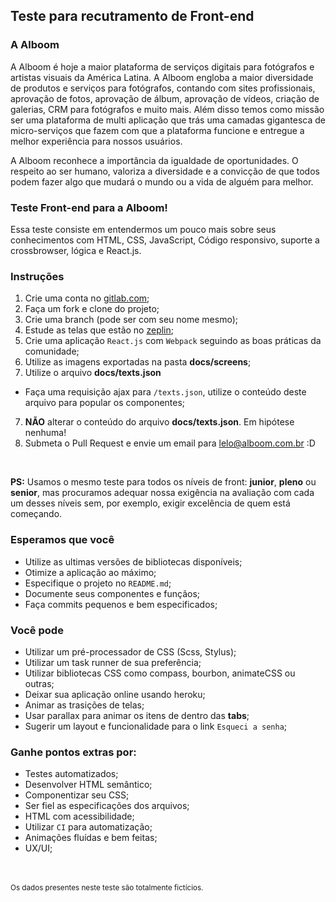 ## Teste para recutramento de Front-end

### A Alboom
A Alboom é hoje a maior plataforma de serviços digitais para fotógrafos e artistas visuais da América Latina. A Alboom engloba a maior diversidade de produtos e serviços para fotógrafos, contando com sites profissionais, aprovação de fotos, aprovação de álbum, aprovação de vídeos, criação de galerias, CRM para fotógrafos e muito mais. Além disso temos como missão ser uma plataforma de multi aplicação que trás uma camadas gigantesca de micro-serviços que fazem com que a plataforma funcione e entregue a melhor experiência para nossos usuários.

A Alboom reconhece a importância da igualdade de oportunidades. O respeito ao ser humano, valoriza a diversidade e a convicção de que todos podem fazer algo que mudará o mundo ou a vida de alguém para melhor.

### Teste Front-end para a Alboom!
Essa teste consiste em entendermos um pouco mais sobre seus conhecimentos com HTML, CSS, JavaScript, Código responsivo, suporte a crossbrowser, lógica e React.js.

### Instruções

1. Crie uma conta no [gitlab.com](https://www.gitlab.com/);
1. Faça um fork e clone do projeto;
2. Crie uma branch (pode ser com seu nome mesmo);
3. Estude as telas que estão no [zeplin](https://scene.zeplin.io/project/591612bed9bbcdedacd1a187);
4. Crie uma aplicação `React.js` com `Webpack` seguindo as boas práticas da comunidade;
5. Utilize as imagens exportadas na pasta **docs/screens**;
6. Utilize o arquivo **docs/texts.json**
  * Faça uma requisição ajax para `/texts.json`, utilize o conteúdo deste arquivo para popular os componentes;
7.  **NÃO** alterar o conteúdo do arquivo **docs/texts.json**. Em hipótese nenhuma!
5. Submeta o Pull Request e envie um email para lelo@alboom.com.br :D
<br>

**PS:** Usamos o mesmo teste para todos os níveis de front: **junior**, **pleno** ou **senior**, mas procuramos adequar nossa exigência na avaliação com cada um desses níveis sem, por exemplo, exigir excelência de quem está começando.

### Esperamos que você

* Utilize as ultimas versões de bibliotecas disponíveis;
* Otimize a aplicação ao máximo;
* Especifique o projeto no `README.md`;
* Documente seus componentes e funçãos;
* Faça commits pequenos e bem especificados;

### Você pode

* Utilizar um pré-processador de CSS (Scss, Stylus);
* Utilizar um task runner de sua preferência;
* Utilizar bibliotecas CSS como compass, bourbon, animateCSS ou outras;
* Deixar sua aplicação online usando heroku;
* Animar as trasições de telas;
* Usar parallax para animar os itens de dentro das **tabs**;
* Sugerir um layout e funcionalidade para o link `Esqueci a senha`;

### Ganhe pontos extras por:

* Testes automatizados;
* Desenvolver HTML semântico;
* Componentizar seu CSS;
* Ser fiel as especificações dos arquivos;
* HTML com acessibilidade;
* Utilizar `CI` para automatização;
* Animações fluídas e bem feitas;
* UX/UI;

<br><br><sub>Os dados presentes neste teste são totalmente fictícios.</sub>
